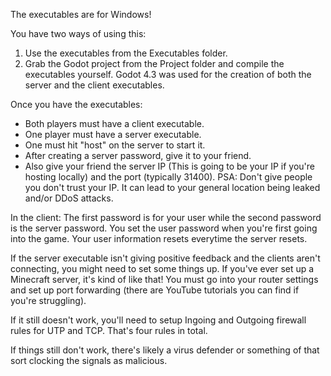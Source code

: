 The executables are for Windows!

You have two ways of using this:
1. Use the executables from the Executables folder.
2. Grab the Godot project from the Project folder and compile the executables yourself.
   Godot 4.3 was used for the creation of both the server and the client executables.

Once you have the executables:
- Both players must have a client executable.
- One player must have a server executable.
- One must hit "host" on the server to start it.
- After creating a server password, give it to your friend.
- Also give your friend the server IP (This is going to be your IP if you're hosting locally) and the port (typically 31400).
  PSA: Don't give people you don't trust your IP. It can lead to your general location being leaked and/or DDoS attacks.

In the client: The first password is for your user while the second password is the server password.
You set the user password when you're first going into the game. Your user information resets everytime the server resets.

If the server executable isn't giving positive feedback and the clients aren't connecting, you might need to set some things up.
If you've ever set up a Minecraft server, it's kind of like that!
You must go into your router settings and set up port forwarding (there are YouTube tutorials you can find if you're struggling).

If it still doesn't work, you'll need to setup Ingoing and Outgoing firewall rules for UTP and TCP. That's four rules in total.

If things still don't work, there's likely a virus defender or something of that sort clocking the signals as malicious.
